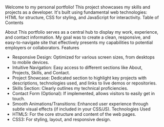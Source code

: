 
Welcome to my personal portfolio! This project showcases my skills and projects as a developer. It's built using fundamental web technologies: HTML for structure, CSS for styling, and JavaScript for interactivity.
Table of Contents
 
About
This portfolio serves as a central hub to display my work, experience, and contact information. My goal was to create a clean, responsive, and easy-to-navigate site that effectively presents my capabilities to potential employers or collaborators.
Features
 * Responsive Design: Optimized for various screen sizes, from desktops to mobile devices.
 * Intuitive Navigation: Easy access to different sections like About, Projects, Skills, and Contact.
 * Project Showcase: Dedicated section to highlight key projects with descriptions, technologies used, and links to live demos or repositories.
 * Skills Section: Clearly outlines my technical proficiencies.
 * Contact Form (Optional): If implemented, allows visitors to easily get in touch.
 * Smooth Animations/Transitions: Enhanced user experience through subtle visual effects (if included in your CSS/JS).
Technologies Used
 * HTML5: For the core structure and content of the web pages.
 * CSS3: For styling, layout, and responsive design.
